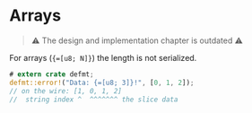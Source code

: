 # Arrays

> ⚠️ The design and implementation chapter is outdated ⚠️

For arrays (`{=[u8; N]}`) the length is not serialized.

``` rust
# extern crate defmt;
defmt::error!("Data: {=[u8; 3]}!", [0, 1, 2]);
// on the wire: [1, 0, 1, 2]
//  string index ^  ^^^^^^^ the slice data
```
